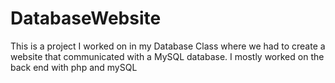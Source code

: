 # DatabaseWebsite
This is a project I worked on in my Database Class where we had to create a website that communicated with a MySQL database. I mostly worked on the back end with php and mySQL
